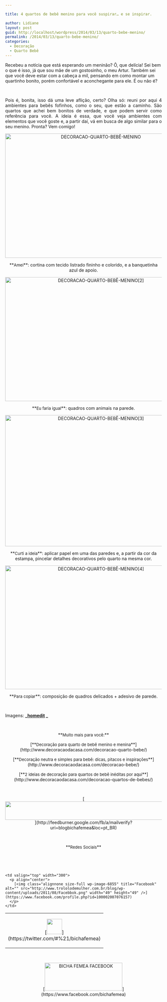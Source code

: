```yaml
---

title: 4 quartos de bebê menino para você suspirar… e se inspirar.

author: Lidiane
layout: post
guid: http://localhost/wordpress/2014/03/13/quarto-bebe-menino/
permalink: /2014/03/13/quarto-bebe-menino/
categories:
  - Decoração
  - Quarto Bebê
---
```

Recebeu a notícia que está esperando um meninão? Ô, que delícia! Sei bem o que é isso, já que sou mãe de um gostosinho, o meu Artur. Também sei que você deve estar com a cabeça a mil, pensando em como montar um quartinho bonito, porém confortável e aconchegante para ele. É ou não é?

&nbsp;

<p align="justify">
  Pois é, bonita, isso dá uma leve aflição, certo? Olha só: reuni por aqui 4 ambientes para bebês fofinhos, como o seu, que estão a caminho. São quartos que achei bem bonitos de verdade, e que podem servir como referência para você. A ideia é essa, que você veja ambientes com elementos que você goste e, a partir daí, vá em busca de algo similar para o seu menino. Pronta? Vem comigo!
</p>

<!--more-->

<p align="center">
  <a href="http://www.trololodemulher.com.br/blog/wp-content/uploads/2014/03/DECORACAO-QUARTO-BEBÊ-MENINO.jpg"><img class="alignnone size-full wp-image-9971" alt="DECORACAO-QUARTO-BEBÊ-MENINO" src="http://www.trololodemulher.com.br/blog/wp-content/uploads/2014/03/DECORACAO-QUARTO-BEBÊ-MENINO.jpg" width="600" height="400" /></a>
</p>

<p align="center">
  **<span style="font-size: small;">Amei</span>**: cortina com tecido listrado fininho e colorido, e a banquetinha azul de apoio.
</p>

<p align="center">
  <a href="http://www.trololodemulher.com.br/blog/wp-content/uploads/2014/03/DECORACAO-QUARTO-BEBÊ-MENINO2.jpg"><img class="alignnone size-full wp-image-9972" alt="DECORACAO-QUARTO-BEBÊ-MENINO[2]" src="http://www.trololodemulher.com.br/blog/wp-content/uploads/2014/03/DECORACAO-QUARTO-BEBÊ-MENINO2.jpg" width="600" height="399" /></a>
</p>

<p align="center">
  **<span style="font-size: small;">Eu faria igual</span>**: quadros com animais na parede.
</p>

<p align="center">
  <a href="http://www.trololodemulher.com.br/blog/wp-content/uploads/2014/03/DECORACAO-QUARTO-BEBÊ-MENINO3.jpg"><img class="alignnone size-full wp-image-9973" alt="DECORACAO-QUARTO-BEBÊ-MENINO[3]" src="http://www.trololodemulher.com.br/blog/wp-content/uploads/2014/03/DECORACAO-QUARTO-BEBÊ-MENINO3.jpg" width="600" height="422" /></a>
</p>

<p align="center">
  **<span style="font-size: small;">Curti a ideia</span>**: aplicar papel em uma das paredes e, a partir da cor da estampa, pincelar detalhes decorativos pelo quarto na mesma cor.
</p>

<p align="center">
  <a href="http://www.trololodemulher.com.br/blog/wp-content/uploads/2014/03/DECORACAO-QUARTO-BEBÊ-MENINO4.jpg"><img class="alignnone size-full wp-image-9974" alt="DECORACAO-QUARTO-BEBÊ-MENINO[4]" src="http://www.trololodemulher.com.br/blog/wp-content/uploads/2014/03/DECORACAO-QUARTO-BEBÊ-MENINO4.jpg" width="600" height="398" /></a>
</p>

<p align="center">
  **<span style="font-size: small;">Para copiar</span>**: composição de quadros delicados + adesivo de parede.
</p>

&nbsp;

Imagens: **_[homedit](http://www.homedit.com/) _**

&nbsp;

<p align="center">
  **<span style="font-size: small;">Muito mais para você:</span>**
</p>

<p align="center">
  [**<span style="font-size: small;">Decoração para quarto de bebê menino e menina</span>**](http://www.decoracaodacasa.com/decoracao-quarto-bebe/) 
</p>

<p align="center">
  [**<span style="font-size: small;">Decoração neutra e simples para bebê: dicas, pitacos e inspirações</span>**](http://www.decoracaodacasa.com/decoracao-bebe/) 
</p>

<p align="center">
  [**<span style="font-size: small;">2 ideias de decoração para quartos de bebê inéditas por aqui</span>**](http://www.decoracaodacasa.com/decoracao-quartos-de-bebes/) 
</p>

&nbsp;

<p align="center">
  [<img class="alignnone size-full wp-image-8451" title="Assine o Bicha Fêmea grátis!" alt="" src="http://www.trololodemulher.com.br/blog/wp-content/uploads/2012/01/rodapé.png" width="600" height="59" />](http://feedburner.google.com/fb/a/mailverify?uri=blogbichafemea&loc=pt_BR) 
</p>

&nbsp;

<p align="center">
  **<span style="font-size: small;">Redes Sociais</span>**
</p>

&nbsp;

&nbsp;

<table width="600" border="0" cellspacing="0" cellpadding="2">
  <tr>
    <td valign="top" width="300">
      <p align="center">
        [<img class="alignnone size-full wp-image-6857" title="Twitter" alt="" src="http://www.trololodemulher.com.br/blog/wp-content/uploads/2011/08/Twitter.png" width="49" height="49" />](https://twitter.com/#%21/bichafemea) 
      </p>
    </td>
    
    <td valign="top" width="300">
      <p align="center">
        [<img class="alignnone size-full wp-image-6855" title="Facebook" alt="" src="http://www.trololodemulher.com.br/blog/wp-content/uploads/2011/08/Facebbok.png" width="49" height="49" />](https://www.facebook.com/profile.php?id=100002007076157) 
      </p>
    </td>
  </tr>
</table>

&nbsp;

<p style="text-align: center;">
  [<img class="alignnone size-full wp-image-9849" alt="BICHA FEMEA FACEBOOK" src="http://www.trololodemulher.com.br/blog/wp-content/uploads/2014/01/BICHA-FEMEA-FACEBOOK1.png" width="250" height="90" />](https://www.facebook.com/bichafemea) 
</p>